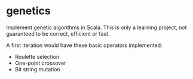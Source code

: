 # genetics

Implement genetic algorithms in Scala. This is only a learning project, not guaranteed to be correct, efficient or fast.

A first iteration would have these basic operators implemented:

* Roulette selection
* One-point crossover
* Bit string mutation
